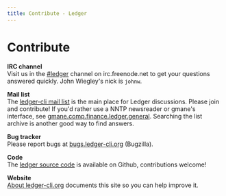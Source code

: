 ```yaml
---
title: Contribute - Ledger
---
```


# Contribute

**IRC channel**  
Visit us in the [\#ledger](irc://irc.freenode.net/ledger) channel on irc.freenode.net
to get your questions answered quickly. John Wiegley's nick is `johnw`.

**Mail list**  
The [ledger-cli mail list](http://list.ledger-cli.org/)
is the main place for Ledger discussions. Please join
and contribute!  If you'd rather use a NNTP newsreader or gmane's interface,
see [gmane.comp.finance.ledger.general](http://dir.gmane.org/gmane.comp.finance.ledger.general).
Searching the list archive is another good way to find answers.

**Bug tracker**  
Please report bugs at [bugs.ledger-cli.org](http://bugs.ledger-cli.org) (Bugzilla).

**Code**  
The [ledger source code](http://git.ledger-cli.org/) is available on Github, contributions welcome!

**Website**  
[About ledger-cli.org](about.html) documents this site so you can help improve it.
